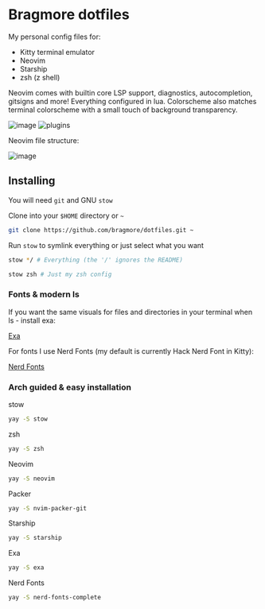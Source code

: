 # Bragmore dotfiles
My personal config files for:

- Kitty terminal emulator
- Neovim
- Starship
- zsh (z shell)

Neovim comes with builtin core LSP support, diagnostics, autocompletion, gitsigns and more! Everything configured in lua. Colorscheme also matches terminal colorscheme with a small touch of background transparency.

![image](https://user-images.githubusercontent.com/17138968/170888308-6ec0e12b-8f5b-4abc-ae8a-48e4fab5ba1c.png)
![plugins](https://user-images.githubusercontent.com/17138968/170885415-835a91c3-de7a-4481-a26f-cb0d944023a9.png)

Neovim file structure:

![image](https://user-images.githubusercontent.com/17138968/170888361-c0f5a2e9-822c-462a-b1de-8917c6e3dda8.png)


## Installing

You will need `git` and GNU `stow`

Clone into your `$HOME` directory or `~`

```bash
git clone https://github.com/bragmore/dotfiles.git ~
```

Run `stow` to symlink everything or just select what you want

```bash
stow */ # Everything (the '/' ignores the README)
```

```bash
stow zsh # Just my zsh config
```

### Fonts & modern ls

If you want the same visuals for files and directories in your terminal when ls - install exa:

[Exa](https://github.com/ogham/exa)

For fonts I use Nerd Fonts (my default is currently Hack Nerd Font in Kitty):

[Nerd Fonts](https://github.com/ryanoasis/nerd-fonts)

### Arch guided & easy installation

stow
```bash
yay -S stow
```
zsh
```bash
yay -S zsh
```
Neovim
```bash
yay -S neovim
```
Packer
```bash
yay -S nvim-packer-git
```
Starship
```bash
yay -S starship
```
Exa
```bash 
yay -S exa
```
Nerd Fonts
```bash
yay -S nerd-fonts-complete
```
